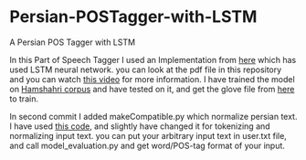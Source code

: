 # Persian-POSTagger-with-LSTM
A Persian POS Tagger with LSTM

In this Part of Speech Tagger I used an Implementation from [here](https://github.com/aneesh-joshi/LSTM_POS_Tagger) which has used LSTM neural network. you can look at the pdf file in this repository and you can watch [this video](https://drive.google.com/open?id=0B5-t3yDeHRzKVEZ4VUMwSWtwbDA) for more information.
I have trained the model on [Hamshahri corpus](http://dbrg.ut.ac.ir/Hamshahri/) and have tested on it, and get the glove file from [here](https://github.com/HaniehP/PersianNER) to train.


In second commit I added makeCompatible.py which normalize persian text. I have used [this code](https://github.com/JKhakpour/virastar.py/blob/master/virastar.py), and slightly have changed it for tokenizing and normalizing input text.
you can put your arbitrary input text in user.txt file, and call model_evaluation.py and get word/POS-tag format of your input.


